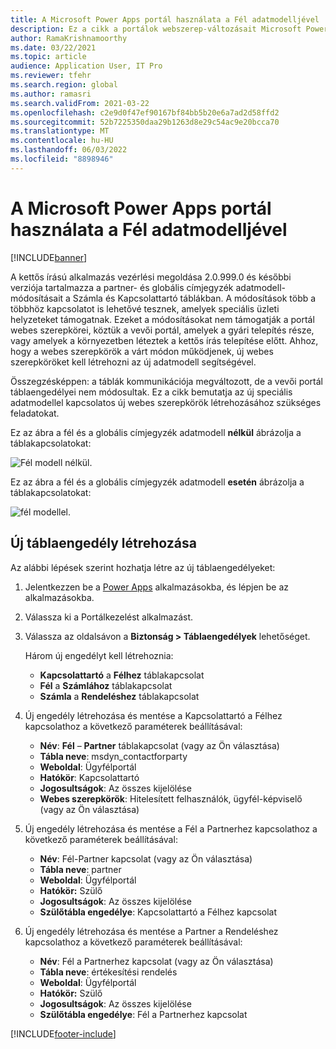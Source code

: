 ```yaml
---
title: A Microsoft Power Apps portál használata a Fél adatmodelljével
description: Ez a cikk a portálok webszerep-változásait Microsoft Power Apps írja le, a kétírásos rendszerbeli fél adatmodellje miatt.
author: RamaKrishnamoorthy
ms.date: 03/22/2021
ms.topic: article
audience: Application User, IT Pro
ms.reviewer: tfehr
ms.search.region: global
ms.author: ramasri
ms.search.validFrom: 2021-03-22
ms.openlocfilehash: c2e9d0f47ef90167bf84bb5b20e6a7ad2d58ffd2
ms.sourcegitcommit: 52b7225350daa29b1263d8e29c54ac9e20bcca70
ms.translationtype: MT
ms.contentlocale: hu-HU
ms.lasthandoff: 06/03/2022
ms.locfileid: "8898946"
---
```

# <a name="using-microsoft-power-apps-portals-with-the-party-data-model"></a>A Microsoft Power Apps portál használata a Fél adatmodelljével

[!INCLUDE[banner](../../includes/banner.md)]



A kettős írású alkalmazás vezérlési megoldása 2.0.999.0 és későbbi verziója tartalmazza a partner- és globális címjegyzék adatmodell-módosításait a Számla és Kapcsolattartó táblákban. A módosítások több a többhöz kapcsolatot is lehetővé tesznek, amelyek speciális üzleti helyzeteket támogatnak. Ezeket a módosításokat nem támogatják a portál webes szerepkörei, köztük a vevői portál, amelyek a gyári telepítés része, vagy amelyek a környezetben léteztek a kettős írás telepítése előtt. Ahhoz, hogy a webes szerepkörök a várt módon működjenek, új webes szerepköröket kell létrehozni az új adatmodell segítségével. 

Összegzésképpen: a táblák kommunikációja megváltozott, de a vevői portál táblaengedélyei nem módosultak. Ez a cikk bemutatja az új speciális adatmodellel kapcsolatos új webes szerepkörök létrehozásához szükséges feladatokat.

Ez az ábra a fél és a globális címjegyzék adatmodell **nélkül** ábrázolja a táblakapcsolatokat:

   ![Fél modell nélkül.](media/without-party-model.PNG)

Ez az ábra a fél és a globális címjegyzék adatmodell **esetén** ábrázolja a táblakapcsolatokat:

   ![fél modellel.](media/with-party-model.png)

## <a name="create-a-new-table-permission"></a>Új táblaengedély létrehozása

Az alábbi lépések szerint hozhatja létre az új táblaengedélyeket:

1. Jelentkezzen be a [Power Apps](https://make.powerapps.com) alkalmazásokba, és lépjen be az alkalmazásokba.
2. Válassza ki a Portálkezelést alkalmazást.
3. Válassza az oldalsávon a **Biztonság > Táblaengedélyek** lehetőséget.

    Három új engedélyt kell létrehoznia:

    + **Kapcsolattartó** a **Félhez** táblakapcsolat
    + **Fél** a **Számlához** táblakapcsolat
    + **Számla** a **Rendeléshez** táblakapcsolat

4. Új engedély létrehozása és mentése a Kapcsolattartó a Félhez kapcsolathoz a következő paraméterek beállításával:

    + **Név**: **Fél** – **Partner** táblakapcsolat (vagy az Ön választása)
    + **Tábla neve**: msdyn_contactforparty
    + **Weboldal**: Ügyfélportál
    + **Hatókör**: Kapcsolattartó
    + **Jogosultságok**: Az összes kijelölése
    + **Webes szerepkörök**: Hitelesített felhasználók, ügyfél-képviselő (vagy az Ön választása)

5. Új engedély létrehozása és mentése a Fél a Partnerhez kapcsolathoz a következő paraméterek beállításával:

    + **Név**: Fél-Partner kapcsolat (vagy az Ön választása)
    + **Tábla neve**: partner
    + **Weboldal**: Ügyfélportál
    + **Hatókör:** Szülő
    + **Jogosultságok**: Az összes kijelölése
    + **Szülőtábla engedélye**: Kapcsolattartó a Félhez kapcsolat

6. Új engedély létrehozása és mentése a Partner a Rendeléshez kapcsolathoz a következő paraméterek beállításával:

    + **Név**: Fél a Partnerhez kapcsolat (vagy az Ön választása)
    + **Tábla neve**: értékesítési rendelés
    + **Weboldal**: Ügyfélportál
    + **Hatókör:** Szülő
    + **Jogosultságok**: Az összes kijelölése
    + **Szülőtábla engedélye**: Fél a Partnerhez kapcsolat

[!INCLUDE[footer-include](../../../../includes/footer-banner.md)]
